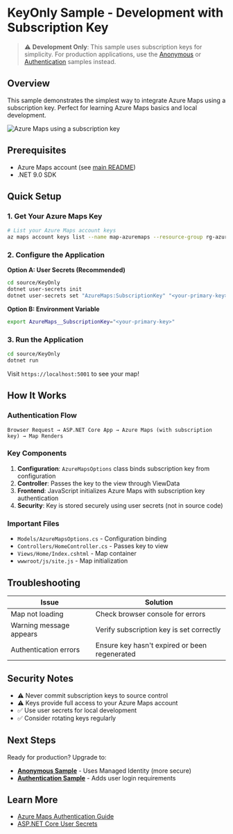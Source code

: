 # KeyOnly Sample - Development with Subscription Key

> ⚠️ **Development Only**: This sample uses subscription keys for simplicity. For production applications, use the [Anonymous](../Anonymous/README.md) or [Authentication](../Authentication/README.md) samples instead.

## Overview

This sample demonstrates the simplest way to integrate Azure Maps using a subscription key. Perfect for learning Azure Maps basics and local development.

![Azure Maps using a subscription key](images/azure_maps_key.png)

## Prerequisites

- Azure Maps account (see [main README](../../README.md#step-1-set-up-azure-infrastructure))
- .NET 9.0 SDK

## Quick Setup

### 1. Get Your Azure Maps Key

```bash
# List your Azure Maps account keys
az maps account keys list --name map-azuremaps --resource-group rg-azuremaps
```

### 2. Configure the Application

**Option A: User Secrets (Recommended)**
```bash
cd source/KeyOnly
dotnet user-secrets init
dotnet user-secrets set "AzureMaps:SubscriptionKey" "<your-primary-key>"
```

**Option B: Environment Variable**
```bash
export AzureMaps__SubscriptionKey="<your-primary-key>"
```

### 3. Run the Application

```bash
cd source/KeyOnly
dotnet run
```

Visit `https://localhost:5001` to see your map!

## How It Works

### Authentication Flow
```
Browser Request → ASP.NET Core App → Azure Maps (with subscription key) → Map Renders
```

### Key Components

1. **Configuration**: `AzureMapsOptions` class binds subscription key from configuration
2. **Controller**: Passes the key to the view through ViewData
3. **Frontend**: JavaScript initializes Azure Maps with subscription key authentication
4. **Security**: Key is stored securely using user secrets (not in source code)

### Important Files
- `Models/AzureMapsOptions.cs` - Configuration binding
- `Controllers/HomeController.cs` - Passes key to view
- `Views/Home/Index.cshtml` - Map container
- `wwwroot/js/site.js` - Map initialization

## Troubleshooting

| Issue | Solution |
|-------|----------|
| Map not loading | Check browser console for errors |
| Warning message appears | Verify subscription key is set correctly |
| Authentication errors | Ensure key hasn't expired or been regenerated |

## Security Notes

- ⚠️ Never commit subscription keys to source control
- ⚠️ Keys provide full access to your Azure Maps account
- ✅ Use user secrets for local development
- ✅ Consider rotating keys regularly

## Next Steps

Ready for production? Upgrade to:
- **[Anonymous Sample](../Anonymous/README.md)** - Uses Managed Identity (more secure)
- **[Authentication Sample](../Authentication/README.md)** - Adds user login requirements

## Learn More

- [Azure Maps Authentication Guide](https://docs.microsoft.com/azure/azure-maps/azure-maps-authentication)
- [ASP.NET Core User Secrets](https://docs.microsoft.com/aspnet/core/security/app-secrets)
